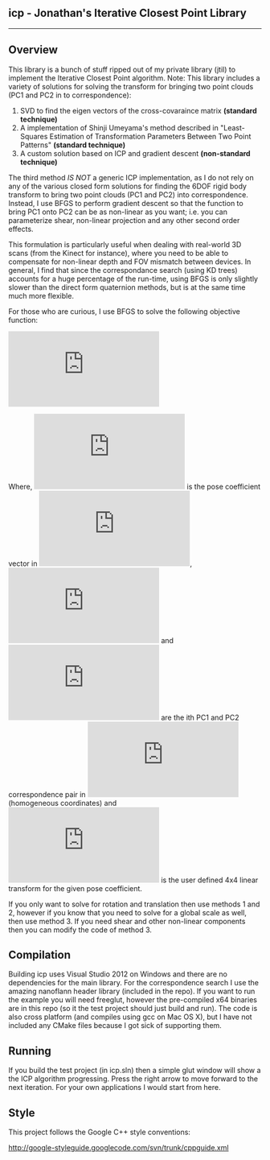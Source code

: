 **icp - Jonathan's Iterative Closest Point Library**
---------
---------

**Overview**
--------

This library is a bunch of stuff ripped out of my private library (jtil) to implement the Iterative Closest Point algorithm.  Note: This library includes a variety of solutions for solving the transform for bringing two point clouds (PC1 and PC2 in to correspondence):

1. SVD to find the eigen vectors of the cross-covaraince matrix **(standard technique)**
2. A implementation of Shinji Umeyama's method described in "Least-Squares Estimation of Transformation Parameters Between Two Point Patterns" **(standard technique)**
3. A custom solution based on ICP and gradient descent **(non-standard technique)**

The third method *IS NOT* a generic ICP implementation, as I do not rely on any of the various closed form solutions for finding the 6DOF rigid body transform to bring two point clouds (PC1 and PC2) into correspondence.  Instead, I use BFGS to perform gradient descent so that the function to bring PC1 onto PC2 can be as non-linear as you want; i.e. you can parameterize shear, non-linear projection and any other second order effects.  

This formulation is particularly useful when dealing with real-world 3D scans (from the Kinect for instance), where you need to be able to compensate for non-linear depth and FOV mismatch between devices.  In general, I find that since the correspondance search (using KD trees) accounts for a huge percentage of the run-time, using BFGS is only slightly slower than the direct form quaternion methods, but is at the same time much more flexible.

For those who are curious, I use BFGS to solve the following objective function:

![equation](http://www.sciweavers.org/tex2img.php?eq=f%28c%29%20%3D%20%20%5Csum_%7Bi%3D1%7D%5En%20%20%20%5Cleft%5C%7C%20M_c%20x_%7BPC2%2Ci%7D%20-%20x_%7BPC1%2Ci%7D%5Cright%5C%7C%20&bc=White&fc=Black&im=jpg&fs=12&ff=arev&edit=0)

Where, ![equation](http://www.sciweavers.org/tex2img.php?eq=c&bc=White&fc=Black&im=jpg&fs=12&ff=arev&edit=0) is the pose coefficient vector in ![equation](http://www.sciweavers.org/tex2img.php?eq=%20%5CRe%5Em&bc=White&fc=Black&im=jpg&fs=12&ff=arev&edit=0), ![equation](http://www.sciweavers.org/tex2img.php?eq=x_%7BPC1%2Ci%7D&bc=White&fc=Black&im=jpg&fs=12&ff=arev&edit=0) and ![equation](http://www.sciweavers.org/tex2img.php?eq=x_%7BPC2%2Ci%7D&bc=White&fc=Black&im=jpg&fs=12&ff=arev&edit=0) are the ith PC1 and PC2 correspondence pair in ![equation](http://www.sciweavers.org/tex2img.php?eq=%20%5CRe%5E4&bc=White&fc=Black&im=jpg&fs=12&ff=arev&edit=0) (homogeneous coordinates) and ![equation](http://www.sciweavers.org/tex2img.php?eq=M_c&bc=White&fc=Black&im=jpg&fs=12&ff=arev&edit=0) is the user defined 4x4 linear transform for the given pose coefficient.

If you only want to solve for rotation and translation then use methods 1 and 2, however if you know that you need to solve for a global scale as well, then use method 3.  If you need shear and other non-linear components then you can modify the code of method 3.

**Compilation**
---------------

Building icp uses Visual Studio 2012 on Windows and there are no dependencies for the main library.  For the correspondence search I use the amazing nanoflann header library (included in the repo).   If you want to run the example you will need freeglut, however the pre-compiled x64 binaries are in this repo (so it the test project should just build and run).  The code is also cross platform (and compiles using gcc on Mac OS X), but I have not included any CMake files because I got sick of supporting them.

**Running**
---------------

If you build the test project (in icp.sln) then a simple glut window will show a the ICP algorithm progressing.  Press the right arrow to move forward to the next iteration.  For your own applications I would start from here.

**Style**
---------

This project follows the Google C++ style conventions: 

<http://google-styleguide.googlecode.com/svn/trunk/cppguide.xml>
